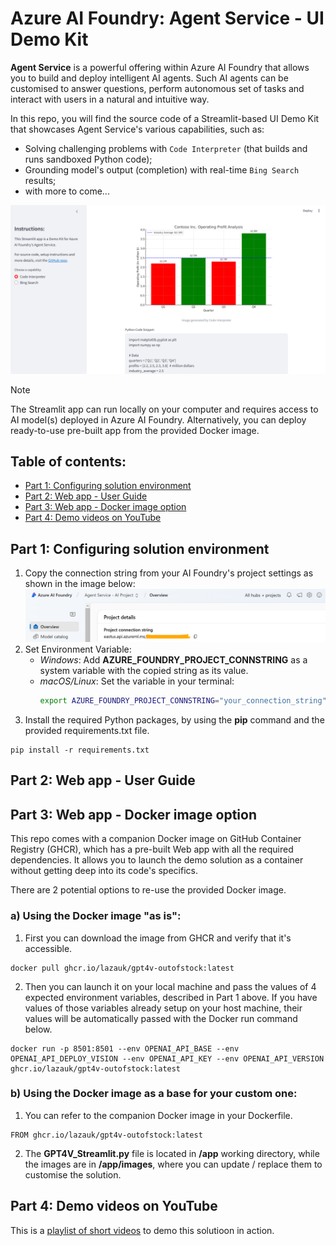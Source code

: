# Azure AI Foundry: Agent Service - UI Demo Kit

**Agent Service** is a powerful offering within Azure AI Foundry that allows you to build and deploy intelligent AI agents. Such AI agents can be customised to answer questions, perform autonomous set of tasks and interact with users in a natural and intuitive way.

In this repo, you will find the source code of a Streamlit-based UI Demo Kit that showcases Agent Service's various capabilities, such as:
- Solving challenging problems with `Code Interpreter` (that builds and runs sandboxed Python code);
- Grounding model's output (completion) with real-time `Bing Search` results;
- with more to come...

![Home Page of Demo Kit](images/demokit_homepage.png)

> [!NOTE]
> The Streamlit app can run locally on your computer and requires access to AI model(s) deployed in Azure AI Foundry. Alternatively, you can deploy ready-to-use pre-built app from the provided Docker image.

## Table of contents:
- [Part 1: Configuring solution environment](https://github.com/LazaUK/AIFoundry-AgentService-Streamlit#part-1-configuring-solution-environment)
- [Part 2: Web app - User Guide](https://github.com/LazaUK/AIFoundry-AgentService-Streamlit#part-2-web-app---user-guide)
- [Part 3: Web app - Docker image option](https://github.com/LazaUK/AIFoundry-AgentService-Streamlit#part-3-web-app---docker-image-option)
- [Part 4: Demo videos on YouTube]()

## Part 1: Configuring solution environment
1. Copy the connection string from your AI Foundry's project settings as shown in the image below:
![config_foundry_conn_string](images/foundry_conn_string.png)
2. Set Environment Variable:
    - _Windows_: Add **AZURE_FOUNDRY_PROJECT_CONNSTRING** as a system variable with the copied string as its value.
    - _macOS/Linux_: Set the variable in your terminal:
      ``` bash
      export AZURE_FOUNDRY_PROJECT_CONNSTRING="your_connection_string"
      ```
3. Install the required Python packages, by using the **pip** command and the provided requirements.txt file.
```
pip install -r requirements.txt
```

## Part 2: Web app - User Guide

## Part 3: Web app - Docker image option
This repo comes with a companion Docker image on GitHub Container Registry (GHCR), which has a pre-built Web app with all the required dependencies. It allows you to launch the demo solution as a container without getting deep into its code's specifics.

There are 2 potential options to re-use the provided Docker image.

### a) Using the Docker image "as is":
1. First you can download the image from GHCR and verify that it's accessible.
```
docker pull ghcr.io/lazauk/gpt4v-outofstock:latest
```
2. Then you can launch it on your local machine and pass the values of 4 expected environment variables, described in Part 1 above. If you have values of those variables already setup on your host machine, their values will be automatically passed with the Docker run command below.
```
docker run -p 8501:8501 --env OPENAI_API_BASE --env OPENAI_API_DEPLOY_VISION --env OPENAI_API_KEY --env OPENAI_API_VERSION ghcr.io/lazauk/gpt4v-outofstock:latest
```

### b) Using the Docker image as a base for your custom one:
1. You can refer to the companion Docker image in your Dockerfile.
```
FROM ghcr.io/lazauk/gpt4v-outofstock:latest
```
2. The **GPT4V_Streamlit.py** file is located in **/app** working directory, while the images are in **/app/images**, where you can update / replace them to customise the solution.

## Part 4: Demo videos on YouTube
This is a [playlist of short videos](https://www.youtube.com/playlist?list=PLcAssiH4f14tXdGMbGwOoUbg7el5QPMC9) to demo this solutioon in action.
